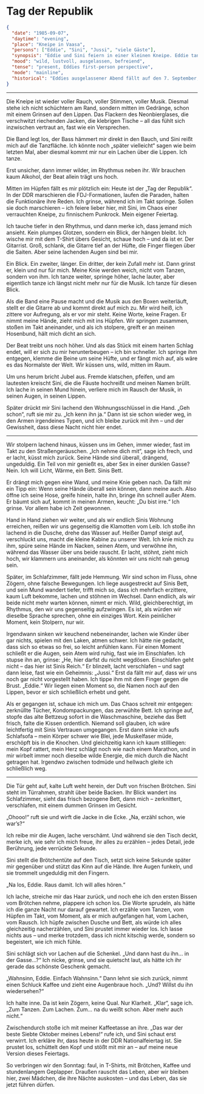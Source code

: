 # Tag der Republik

```json
{
  "date": "1985-09-07",
  "daytime": "evening",
  "place": "Kneipe in Vaasa",
  "persons": ["Eddie", "Sini", "Jussi", "viele Gäste"],
  "synopsis": "Eddie und Sini feiern in einer kleinen Kneipe. Eddie tanzt diesmal wild mit, gewinnt die Aufmerksamkeit des Gitarristen Jussi, und die beiden verbringen die Nacht zusammen. Am nächsten Morgen tauschen Eddie und Sini ausgelassen ihre Erlebnisse aus.",
  "mood": "wild, lustvoll, ausgelassen, befreiend",
  "tense": "present, Eddies first-person perspective",
  "mode": "mainline",
  "historical": "Eddies ausgelassener Abend fällt auf den 7. September, den 'Tag der Republik' in der DDR – ein stiller Kontrast zu den offiziellen Feiern, die sie längst hinter sich gelassen hat."
}
```

---

Die Kneipe ist wieder voller Rauch, voller Stimmen, voller Musik. Diesmal stehe ich nicht schüchtern am Rand, sondern mitten im Gedränge, schon mit einem Grinsen auf den Lippen. Das Flackern des Neonbierglases, die verschwitzt riechenden Jacken, die klebrigen Tische – all das fühlt sich inzwischen vertraut an, fast wie ein Versprechen.  

Die Band legt los, der Bass hämmert mir direkt in den Bauch, und Sini reißt mich auf die Tanzfläche. Ich könnte noch „später vielleicht“ sagen wie beim letzten Mal, aber diesmal kommt mir nur ein Lachen über die Lippen. Ich tanze.  

Erst unsicher, dann immer wilder, im Rhythmus neben ihr. Wir brauchen kaum Alkohol, der Beat allein trägt uns hoch.  

Mitten im Hüpfen fällt es mir plötzlich ein: Heute ist der „Tag der Republik“. In der DDR marschieren die FDJ-Formationen, laufen die Paraden, halten die Funktionäre ihre Reden. Ich grinse, während ich im Takt springe. Sollen sie doch marschieren – ich feiere lieber hier, mit Sini, im Chaos einer verrauchten Kneipe, zu finnischem Punkrock. Mein eigener Feiertag.  

Ich tauche tiefer in den Rhythmus, und dann merke ich, dass jemand mich ansieht. Kein plumpes Glotzen, sondern ein Blick, der hängen bleibt. Ich wische mir mit dem T-Shirt übers Gesicht, schaue hoch – und da ist er. Der Gitarrist. Groß, schlank, die Gitarre tief an der Hüfte, die Finger fliegen über die Saiten. Aber seine lachenden Augen sind bei mir.  

Ein Blick. Ein zweiter, länger. Ein dritter, der kein Zufall mehr ist. Dann grinst er, klein und nur für mich. Meine Knie werden weich, nicht vom Tanzen, sondern von ihm. Ich tanze weiter, springe höher, lache lauter, aber eigentlich tanze ich längst nicht mehr nur für die Musik. Ich tanze für diesen Blick.  

Als die Band eine Pause macht und die Musik aus den Boxen weiterläuft, stellt er die Gitarre ab und kommt direkt auf mich zu. Mir wird heiß, ich zittere vor Aufregung, als er vor mir steht. Keine Worte, keine Fragen. Er nimmt meine Hände, zieht mich mit ins Hüpfen. Wir springen zusammen, stoßen im Takt aneinander, und als ich stolpere, greift er an meinen Hosenbund, hält mich dicht an sich.  

Der Beat treibt uns noch höher. Und als das Stück mit einem harten Schlag endet, will er sich zu mir herunterbeugen – ich bin schneller. Ich springe ihm entgegen, klemme die Beine um seine Hüfte, und er fängt mich auf, als wäre es das Normalste der Welt. Wir küssen uns, wild, mitten im Raum.  

Um uns herum bricht Jubel aus. Fremde klatschen, pfeifen, und am lautesten kreischt Sini, die die Fäuste hochreißt und meinen Namen brüllt. Ich lache in seinen Mund hinein, verliere mich im Rausch der Musik, in seinen Augen, in seinen Lippen.  

Später drückt mir Sini lachend den Wohnungsschlüssel in die Hand. „Geh schon“, ruft sie mir zu. „Ich kenn ihn ja.“ Dann ist sie schon wieder weg, in den Armen irgendeines Typen, und ich bleibe zurück mit ihm – und der Gewissheit, dass diese Nacht nicht hier endet.  

---

Wir stolpern lachend hinaus, küssen uns im Gehen, immer wieder, fast im Takt zu den Straßengeräuschen. „Ich nehme dich mit“, sage ich frech, und er lacht, küsst mich zurück. Seine Hände sind überall, drängend, ungeduldig. Ein Teil von mir genießt es, aber Sex in einer dunklen Gasse? Nein. Ich will Licht, Wärme, ein Bett. Sinis Bett.  

Er drängt mich gegen eine Wand, und meine Knie geben nach. Da fällt mir ein Tipp ein: Wenn seine Hände überall sein können, dann meine auch. Also öffne ich seine Hose, greife hinein, halte ihn, bringe ihn schnell außer Atem. Er bäumt sich auf, kommt in meinen Armen, keucht: „Du bist irre.“ Ich grinse. Vor allem habe ich Zeit gewonnen.  

Hand in Hand ziehen wir weiter, und als wir endlich Sinis Wohnung erreichen, reißen wir uns gegenseitig die Klamotten vom Leib. Ich stoße ihn lachend in die Dusche, drehe das Wasser auf. Heißer Dampf steigt auf, verschluckt uns, macht die kleine Kabine zu unserer Welt. Ich knie mich zu ihm, spüre seine Hände im Nacken, seinen Atem, und verwöhne ihn, während das Wasser über uns beide rauscht. Er lacht, stöhnt, zieht mich hoch, wir klammern uns aneinander, als könnten wir uns nicht nah genug sein.  

Später, im Schlafzimmer, fällt jede Hemmung. Wir sind schon im Fluss, ohne Zögern, ohne falsche Bewegungen. Ich liege ausgestreckt auf Sinis Bett, und sein Mund wandert tiefer, trifft mich so, dass ich mehrfach erzittere, kaum Luft bekomme, lachen und stöhnen im Wechsel. Dann endlich, als wir beide nicht mehr warten können, nimmt er mich. Wild, gleichberechtigt, im Rhythmus, den wir uns gegenseitig aufzwingen. Es ist, als würden wir dieselbe Sprache sprechen, ohne ein einziges Wort. Kein peinlicher Moment, kein Stolpern, nur wir.

Irgendwann sinken wir keuchend nebeneinander, lachen wie Kinder über gar nichts, spielen mit den Laken, atmen schwer. Ich hätte nie gedacht, dass sich so etwas so frei, so leicht anfühlen kann. Für einen Moment schließt er die Augen, sein Atem wird ruhig, fast wie im Einschlafen. Ich stupse ihn an, grinse: „He, hier darfst du nicht wegdösen. Einschlafen geht nicht – das hier ist Sinis Reich.“ Er blinzelt, lacht verschlafen – und sagt dann leise, fast wie ein Geheimnis: „Jussi.“ Erst da fällt mir auf, dass wir uns noch gar nicht vorgestellt haben. Ich tippe ihm mit dem Finger gegen die Brust. „Eddie.“ Wir liegen einen Moment so, die Namen noch auf den Lippen, bevor er sich schließlich erhebt und geht.

Als er gegangen ist, schaue ich mich um. Das Chaos schreit mir entgegen: zerknüllte Tücher, Kondompackungen, das zerwühlte Bett. Ich springe auf, stopfe das alte Bettzeug sofort in die Waschmaschine, beziehe das Bett frisch, falte die Kissen ordentlich. Niemand soll glauben, ich wäre leichtfertig mit Sinis Vertrauen umgegangen. Erst dann sinke ich aufs Schlafsofa – mein Körper schwer wie Blei, jede Muskelfaser müde, erschöpft bis in die Knochen. Und gleichzeitig kann ich kaum stillliegen: mein Kopf rattert, mein Herz schlägt noch wie nach einem Marathon, und in mir wirbelt immer noch dieselbe wilde Energie, die mich durch die Nacht getragen hat. Irgendwo zwischen todmüde und hellwach gleite ich schließlich weg.

---

Die Tür geht auf, kalte Luft weht herein, der Duft von frischen Brötchen. Sini steht im Türrahmen, strahlt über beide Backen. Ihr Blick wandert ins Schlafzimmer, sieht das frisch bezogene Bett, dann mich – zerknittert, verschlafen, mit einem dummen Grinsen im Gesicht.  

„Ohooo!“ ruft sie und wirft die Jacke in die Ecke. „Na, erzähl schon, wie war’s?“

Ich reibe mir die Augen, lache verschämt. Und während sie den Tisch deckt, merke ich, wie sehr ich mich freue, ihr alles zu erzählen – jedes Detail, jede Berührung, jede verrückte Sekunde.
  
Sini stellt die Brötchentüte auf den Tisch, setzt sich keine Sekunde später mir gegenüber und stützt das Kinn auf die Hände. Ihre Augen funkeln, und sie trommelt ungeduldig mit den Fingern.

„Na los, Eddie. Raus damit. Ich will alles hören.“

Ich lache, streiche mir das Haar zurück, und noch ehe ich den ersten Bissen vom Brötchen nehme, plappere ich schon los. Die Worte sprudeln, als hätte ich die ganze Nacht nur darauf gewartet. Ich erzähle vom Tanzen, vom Hüpfen im Takt, vom Moment, als er mich aufgefangen hat, vom Lachen, vom Rausch. Ich hüpfe zwischen Dusche und Bett, als würde ich alles gleichzeitig nacherzählen, und Sini prustet immer wieder los. Ich lasse nichts aus – und merke trotzdem, dass ich nicht kitschig werde, sondern so begeistert, wie ich mich fühle.

Sini schlägt sich vor Lachen auf die Schenkel. „Und dann hast du ihn… in der Gasse…?“ Ich nicke, grinse, und sie quietscht laut, als hätte ich ihr gerade das schönste Geschenk gemacht.

„Wahnsinn, Eddie. Einfach Wahnsinn.“ Dann lehnt sie sich zurück, nimmt einen Schluck Kaffee und zieht eine Augenbraue hoch. „Und? Willst du ihn wiedersehen?“

Ich halte inne. Da ist kein Zögern, keine Qual. Nur Klarheit. „Klar“, sage ich. „Zum Tanzen. Zum Lachen. Zum… na du weißt schon. Aber mehr auch nicht.“

Zwischendurch stoße ich mit meiner Kaffeetasse an ihre. „Das war der beste Siebte Oktober meines Lebens!“ rufe ich, und Sini schaut erst verwirrt. Ich erkläre ihr, dass heute in der DDR Nationalfeiertag ist. Sie prustet los, schüttelt den Kopf und stößt mit mir an – auf meine neue Version dieses Feiertags.  

So verbringen wir den Sonntag: faul, in T-Shirts, mit Brötchen, Kaffee und stundenlangem Geplapper. Draußen rauscht das Leben, aber wir bleiben hier, zwei Mädchen, die ihre Nächte auskosten – und das Leben, das sie jetzt führen dürfen.  
